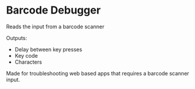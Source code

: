 # Barcode Debugger
Reads the input from a barcode scanner

Outputs:
 * Delay between key presses
 * Key code
 * Characters
 
Made for troubleshooting web based apps that requires a barcode scanner input.